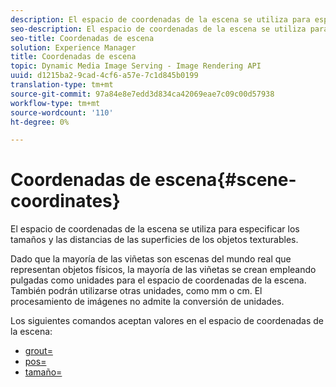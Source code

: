 ```yaml
---
description: El espacio de coordenadas de la escena se utiliza para especificar los tamaños y las distancias de las superficies de los objetos texturables.
seo-description: El espacio de coordenadas de la escena se utiliza para especificar los tamaños y las distancias de las superficies de los objetos texturables.
seo-title: Coordenadas de escena
solution: Experience Manager
title: Coordenadas de escena
topic: Dynamic Media Image Serving - Image Rendering API
uuid: d1215ba2-9cad-4cf6-a57e-7c1d845b0199
translation-type: tm+mt
source-git-commit: 97a84e8e7edd3d834ca42069eae7c09c00d57938
workflow-type: tm+mt
source-wordcount: '110'
ht-degree: 0%

---
```



# Coordenadas de escena{#scene-coordinates}

El espacio de coordenadas de la escena se utiliza para especificar los tamaños y las distancias de las superficies de los objetos texturables.

Dado que la mayoría de las viñetas son escenas del mundo real que representan objetos físicos, la mayoría de las viñetas se crean empleando pulgadas como unidades para el espacio de coordenadas de la escena. También podrán utilizarse otras unidades, como mm o cm. El procesamiento de imágenes no admite la conversión de unidades.

Los siguientes comandos aceptan valores en el espacio de coordenadas de la escena:

* [grout=](../../../../../../ir-api/http-protocol/image-rendering-api-ref/c-ir-http-protocol-ref/c-ir-http-protocol-command-reference/r-ir-grout.md#reference-73651cbbbc344adba2626ef950d3672a)
* [pos=](../../../../../../ir-api/http-protocol/image-rendering-api-ref/c-ir-http-protocol-ref/c-ir-http-protocol-command-reference/r-ir-pos.md#reference-22c10904a0ce4c8bb41c2c78104221b8)
* [tamaño=](../../../../../../ir-api/http-protocol/image-rendering-api-ref/c-ir-http-protocol-ref/c-ir-http-protocol-command-reference/r-ir-http-size.md#reference-1220d6fbcde4479aba91de7adacdc988)

